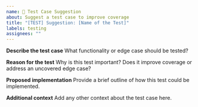 ```yaml
---
name: 🧪 Test Case Suggestion
about: Suggest a test case to improve coverage
title: "[TEST] Suggestion: [Name of the Test]"
labels: testing
assignees: ""
---
```


**Describe the test case**
What functionality or edge case should be tested?

**Reason for the test**
Why is this test important? Does it improve coverage or address an uncovered edge case?

**Proposed implementation**
Provide a brief outline of how this test could be implemented.

**Additional context**
Add any other context about the test case here.
